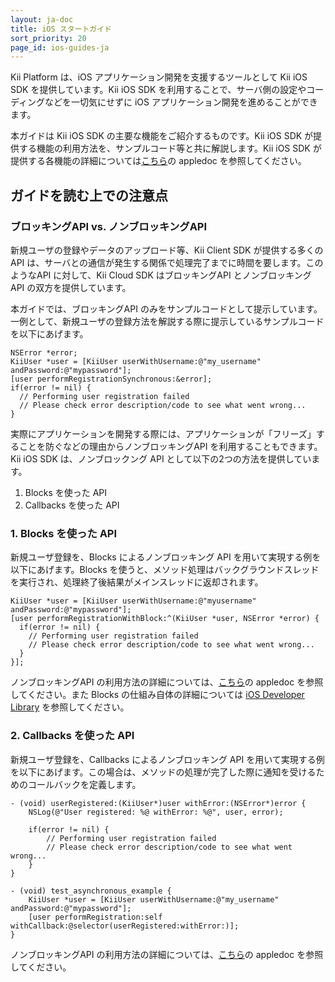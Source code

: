 ```yaml
---
layout: ja-doc
title: iOS スタートガイド
sort_priority: 20
page_id: ios-guides-ja
---
```

Kii Platform は、iOS アプリケーション開発を支援するツールとして Kii iOS SDK を提供しています。Kii iOS SDK を利用することで、サーバ側の設定やコーディングなどを一切気にせずに iOS アプリケーション開発を進めることができます。

本ガイドは Kii iOS SDK の主要な機能をご紹介するものです。Kii iOS SDK が提供する機能の利用方法を、サンプルコード等と共に解説します。Kii iOS SDK が提供する各機能の詳細については[こちら](http://documentation.kii.com/jp/--271)の appledoc を参照してください。

## ガイドを読む上での注意点

### ブロッキングAPI vs. ノンブロッキングAPI

新規ユーザの登録やデータのアップロード等、Kii Client SDK が提供する多くの API は、サーバとの通信が発生する関係で処理完了までに時間を要します。このようなAPI に対して、Kii Cloud SDK はブロッキングAPI とノンブロッキングAPI の双方を提供しています。

本ガイドでは、ブロッキングAPI のみをサンプルコードとして提示しています。一例として、新規ユーザの登録方法を解説する際に提示しているサンプルコードを以下にあげます。

```objc
NSError *error;
KiiUser *user = [KiiUser userWithUsername:@"my_username" andPassword:@"mypassword"];
[user performRegistrationSynchronous:&error];
if(error != nil) {
  // Performing user registration failed
  // Please check error description/code to see what went wrong...
}
```

実際にアプリケーションを開発する際には、アプリケーションが「フリーズ」することを防ぐなどの理由からノンブロッキングAPI を利用することもできます。Kii iOS SDK は、ノンブロックング API として以下の2つの方法を提供しています。

1.  Blocks を使った API
2.  Callbacks を使った API

### 1. Blocks を使った API

新規ユーザ登録を、Blocks によるノンブロッキング API を用いて実現する例を以下にあげます。Blocks を使うと、メソッド処理はバックグラウンドスレッドを実行され、処理終了後結果がメインスレッドに返却されます。

```objc
KiiUser *user = [KiiUser userWithUsername:@"myusername" andPassword:@"mypassword"];
[user performRegistrationWithBlock:^(KiiUser *user, NSError *error) {
  if(error != nil) { 
    // Performing user registration failed 
    // Please check error description/code to see what went wrong... 
  }
}];
```

ノンブロッキングAPI の利用方法の詳細については、[こちら](http://documentation.kii.com/jp/--271)の appledoc を参照してください。また Blocks の仕組み自体の詳細については [iOS Developer Library](http://developer.apple.com/library/ios/#featuredarticles/Short_Practical_Guide_Blocks/_index.html) を参照してください。

### 2. Callbacks を使った API

新規ユーザ登録を、Callbacks によるノンブロッキング API を用いて実現する例を以下にあげます。この場合は、メソッドの処理が完了した際に通知を受けるためのコールバックを定義します。

```objc
- (void) userRegistered:(KiiUser*)user withError:(NSError*)error {
    NSLog(@"User registered: %@ withError: %@", user, error);

    if(error != nil) {
        // Performing user registration failed
        // Please check error description/code to see what went wrong...
    }
}

- (void) test_asynchronous_example {
    KiiUser *user = [KiiUser userWithUsername:@"my_username" andPassword:@"mypassword"];
    [user performRegistration:self withCallback:@selector(userRegistered:withError:)];
}
```

ノンブロッキングAPI の利用方法の詳細については、[こちら](http://documentation.kii.com/jp/--271)の appledoc を参照してください。

